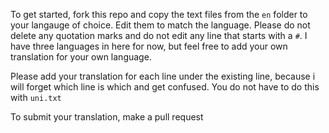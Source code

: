 
To get started, fork this repo and copy the text files from the `en` folder to your langauge of choice. Edit them to match the language. Please do not delete any quotation marks and do not edit any line that starts with a `#`. I have three languages in here for now, but feel free to add your own translation for your own language.


Please add your translation for each line under the existing line, because i will forget which line is which and get confused. You do not have to do this with `uni.txt`


To submit your translation, make a pull request 
